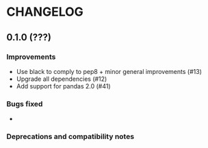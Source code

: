 # CHANGELOG

## 0.1.0 (???)

### Improvements

- Use black to comply to pep8 + minor general improvements (#13)
- Upgrade all dependencies (#12)
- Add support for pandas 2.0 (#41)

### Bugs fixed

- 

### Deprecations and compatibility notes

